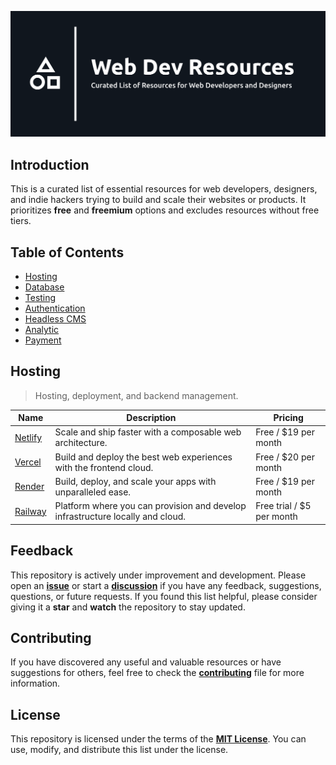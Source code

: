 ![Web Dev Resources](./banner.png)

## Introduction

This is a curated list of essential resources for web developers, designers, and indie hackers
trying to build and scale their websites or products. It prioritizes **free** and **freemium**
options and excludes resources without free tiers.

## Table of Contents

-  [Hosting](#-hosting)
-  [Database](#-database)
-  [Testing](#-testing)
-  [Authentication](#-authentication)
-  [Headless CMS](#-headless-cms)
-  [Analytic](#-analytic)
-  [Payment](#-payment)

## Hosting

> Hosting, deployment, and backend management.

| Name                           | Description                                                                    | Pricing                   |
| ------------------------------ | ------------------------------------------------------------------------------ | ------------------------- |
| [Netlify](https://netlify.com) | Scale and ship faster with a composable web architecture.                      | Free / $19 per month      |
| [Vercel](https://vercel.com)   | Build and deploy the best web experiences with the frontend cloud.             | Free / $20 per month      |
| [Render](https://render.com)   | Build, deploy, and scale your apps with unparalleled ease.                     | Free / $19 per month      |
| [Railway](https://railway.app) | Platform where you can provision and develop infrastructure locally and cloud. | Free trial / $5 per month |

## Feedback

This repository is actively under improvement and development.
Please open an [**issue**](https://github.com/syahrizaldev/webdev-resources/issues)
or start a [**discussion**](https://github.com/syahrizaldev/webdev-resources/discussions)
if you have any feedback, suggestions, questions, or future requests. If you found this list helpful,
please consider giving it a **star** and **watch** the repository to stay updated.

## Contributing

If you have discovered any useful and valuable resources or have suggestions for others,
feel free to check the [**contributing**](./contributing.md) file for more information.

## License

This repository is licensed under the terms of the [**MIT License**](./license).
You can use, modify, and distribute this list under the license.
